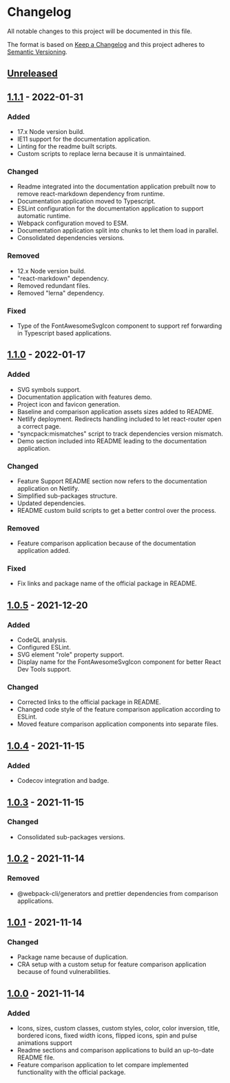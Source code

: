 # Changelog

All notable changes to this project will be documented in this file.

The format is based on [Keep a Changelog](http://keepachangelog.com/)
and this project adheres to [Semantic Versioning](http://semver.org/).

## [Unreleased]

## [1.1.1] - 2022-01-31
### Added
- 17.x Node version build.
- IE11 support for the documentation application.
- Linting for the readme built scripts.
- Custom scripts to replace lerna because it is unmaintained.

### Changed
- Readme integrated into the documentation application prebuilt now to remove react-markdown dependency from runtime.
- Documentation application moved to Typescript.
- ESLint configuration for the documentation application to support automatic runtime.
- Webpack configuration moved to ESM.
- Documentation application split into chunks to let them load in parallel.
- Consolidated dependencies versions.

### Removed
- 12.x Node version build.
- "react-markdown" dependency.
- Removed redundant files.
- Removed "lerna" dependency.

### Fixed
- Type of the FontAwesomeSvgIcon component to support ref forwarding in Typescript based applications.

## [1.1.0] - 2022-01-17
### Added
- SVG symbols support.
- Documentation application with features demo.
- Project icon and favicon generation.
- Baseline and comparison application assets sizes added to README.
- Netlify deployment. Redirects handling included to let react-router open a correct page.
- "syncpack:mismatches" script to track dependencies version mismatch.
- Demo section included into README leading to the documentation application.

### Changed
- Feature Support README section now refers to the documentation application on Netlify.
- Simplified sub-packages structure.
- Updated dependencies.
- README custom build scripts to get a better control over the process.

### Removed
- Feature comparison application because of the documentation application added.

### Fixed
- Fix links and package name of the official package in README.

## [1.0.5] - 2021-12-20
### Added
- CodeQL analysis.
- Configured ESLint.
- SVG element "role" property support.
- Display name for the FontAwesomeSvgIcon component for better React Dev Tools support.

### Changed
- Corrected links to the official package in README.
- Changed code style of the feature comparison application according to ESLint.
- Moved feature comparison application components into separate files.

## [1.0.4] - 2021-11-15
### Added
- Codecov integration and badge.

## [1.0.3] - 2021-11-15
### Changed
- Consolidated sub-packages versions.

## [1.0.2] - 2021-11-14
### Removed
- @webpack-cli/generators and prettier dependencies from comparison applications.

## [1.0.1] - 2021-11-14
### Changed
- Package name because of duplication.
- CRA setup with a custom setup for feature comparison application because of found vulnerabilities.

## [1.0.0] - 2021-11-14
### Added
- Icons, sizes, custom classes, custom styles, color, color inversion, title, bordered icons, fixed width icons, flipped icons, spin and pulse animations support
- Readme sections and comparison applications to build an up-to-date README file.
- Feature comparison application to let compare implemented functionality with the official package.

[Unreleased]: https://github.com/eugenezinovyev/react-fontawesome-svg-icon/compare/v1.1.1...HEAD
[1.1.1]: https://github.com/eugenezinovyev/react-fontawesome-svg-icon/compare/v1.1.0...v1.1.1
[1.1.0]: https://github.com/eugenezinovyev/react-fontawesome-svg-icon/compare/v1.0.5...v1.1.0
[1.0.5]: https://github.com/eugenezinovyev/react-fontawesome-svg-icon/compare/v1.0.4...v1.0.5
[1.0.4]: https://github.com/eugenezinovyev/react-fontawesome-svg-icon/compare/v1.0.3...v1.0.4
[1.0.3]: https://github.com/eugenezinovyev/react-fontawesome-svg-icon/compare/v1.0.2...v1.0.3
[1.0.2]: https://github.com/eugenezinovyev/react-fontawesome-svg-icon/compare/v1.0.1...v1.0.2
[1.0.1]: https://github.com/eugenezinovyev/react-fontawesome-svg-icon/compare/v1.0.0...v1.0.1
[1.0.0]: https://github.com/eugenezinovyev/react-fontawesome-svg-icon/releases/tag/v1.0.0
